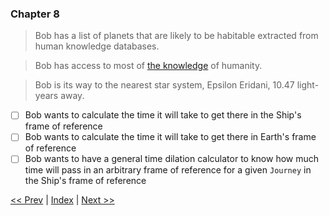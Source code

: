 ### Chapter 8

> Bob has a list of planets that are likely to be habitable extracted from human knowledge databases.

> Bob has access to most of [the knowledge](https://www.omnicalculator.com/physics/space-travel) of humanity.

> Bob is its way to the nearest star system, Epsilon Eridani, 10.47 light-years away.

- [ ] Bob wants to calculate the time it will take to get there in the Ship's frame of reference
- [ ] Bob wants to calculate the time it will take to get there in Earth's frame of reference
- [ ] Bob wants to have a general time dilation calculator to know how much time will pass in an arbitrary frame of reference for a given `Journey` in the Ship's frame of reference

[<< Prev](./chapter_7.md) | [Index](../README.md) | [Next >>](./chapter_9.md)
